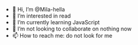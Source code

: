 - 👋 Hi, I’m @Mila-hella
- 👀 I’m interested in read
- 🌱 I’m currently learning JavaScript
- 💞️ I’m not looking to collaborate on nothing now
- 📫 How to reach me: do not look for me

<!---
Mila-hella/Mila-hella is a ✨ special ✨ repository because its `README.md` (this file) appears on your GitHub profile.
You can click the Preview link to take a look at your changes.
--->
